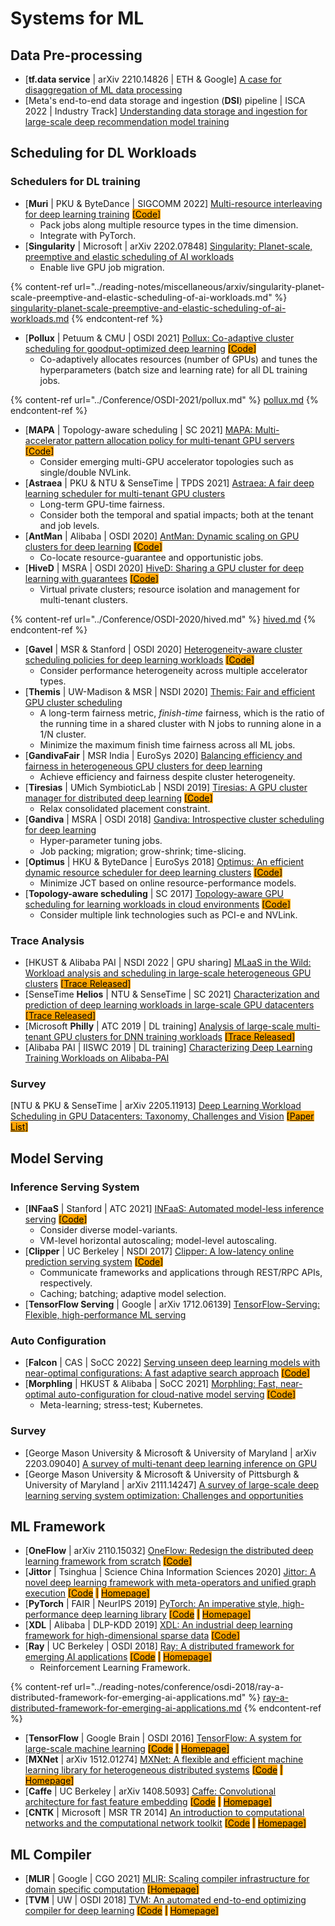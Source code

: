 # Systems for ML

## Data Pre-processing

* \[**tf.data service** | arXiv 2210.14826 | ETH & Google] [A case for disaggregation of ML data processing](https://arxiv.org/abs/2210.14826)
* \[Meta's end-to-end data storage and ingestion (**DSI**) pipeline | ISCA 2022 | Industry Track] [Understanding data storage and ingestion for large-scale deep recommendation model training](https://doi.org/10.1145/3470496.3533044)

## Scheduling for DL Workloads

### Schedulers for DL training

* \[**Muri** | PKU & ByteDance | SIGCOMM 2022] [Multi-resource interleaving for deep learning training](https://doi.org/10.1145/3544216.3544224) <mark style="background-color:orange;">\[</mark>[<mark style="background-color:orange;">Code</mark>](https://github.com/Rivendile/Muri)<mark style="background-color:orange;">]</mark>
  * Pack jobs along multiple resource types in the time dimension.
  * Integrate with PyTorch.
* \[**Singularity** | Microsoft | arXiv 2202.07848] [Singularity: Planet-scale, preemptive and elastic scheduling of AI workloads](https://arxiv.org/abs/2202.07848)
  * Enable live GPU job migration.

{% content-ref url="../reading-notes/miscellaneous/arxiv/singularity-planet-scale-preemptive-and-elastic-scheduling-of-ai-workloads.md" %}
[singularity-planet-scale-preemptive-and-elastic-scheduling-of-ai-workloads.md](../reading-notes/miscellaneous/arxiv/singularity-planet-scale-preemptive-and-elastic-scheduling-of-ai-workloads.md)
{% endcontent-ref %}

* \[**Pollux** | Petuum & CMU | OSDI 2021] [Pollux: Co-adaptive cluster scheduling for goodput-optimized deep learning](https://www.usenix.org/conference/osdi21/presentation/qiao) <mark style="background-color:orange;">\[</mark>[<mark style="background-color:orange;">Code</mark>](https://github.com/petuum/adaptdl)<mark style="background-color:orange;">]</mark>
  * Co-adaptively allocates resources (number of GPUs) and tunes the hyperparameters (batch size and learning rate) for all DL training jobs.

{% content-ref url="../Conference/OSDI-2021/pollux.md" %}
[pollux.md](../Conference/OSDI-2021/pollux.md)
{% endcontent-ref %}

* \[**MAPA** | Topology-aware scheduling | SC 2021] [MAPA: Multi-accelerator pattern allocation policy for multi-tenant GPU servers](https://doi.org/10.1145/3458817.3480853) <mark style="background-color:orange;">\[</mark>[<mark style="background-color:orange;">Code</mark>](https://github.com/socal-ucr/MAPA)<mark style="background-color:orange;">]</mark>
  * Consider emerging multi-GPU accelerator topologies such as single/double NVLink.
* \[**Astraea** | PKU & NTU & SenseTime | TPDS 2021] [Astraea: A fair deep learning scheduler for multi-tenant GPU clusters](https://ieeexplore.ieee.org/abstract/document/9655467)
  * Long-term GPU-time fairness.
  * Consider both the temporal and spatial impacts; both at the tenant and job levels.
* \[**AntMan** | Alibaba | OSDI 2020] [AntMan: Dynamic scaling on GPU clusters for deep learning](https://www.usenix.org/conference/osdi20/presentation/xiao) <mark style="background-color:orange;">\[</mark>[<mark style="background-color:orange;">Code</mark>](https://github.com/alibaba/GPU-scheduler-for-deep-learning)<mark style="background-color:orange;">]</mark>
  * Co-locate resource-guarantee and opportunistic jobs.
* \[**HiveD** | MSRA | OSDI 2020] [HiveD: Sharing a GPU cluster for deep learning with guarantees](https://www.usenix.org/conference/osdi20/presentation/zhao-hanyu) <mark style="background-color:orange;">\[</mark>[<mark style="background-color:orange;">Code</mark>](https://github.com/microsoft/hivedscheduler)<mark style="background-color:orange;">]</mark>
  * Virtual private clusters; resource isolation and management for multi-tenant clusters.

{% content-ref url="../Conference/OSDI-2020/hived.md" %}
[hived.md](../Conference/OSDI-2020/hived.md)
{% endcontent-ref %}

* \[**Gavel** | MSR & Stanford | OSDI 2020] [Heterogeneity-aware cluster scheduling policies for deep learning workloads](https://www.usenix.org/conference/osdi20/presentation/narayanan-deepak) <mark style="background-color:orange;">\[</mark>[<mark style="background-color:orange;">Code</mark>](https://github.com/stanford-futuredata/gavel)<mark style="background-color:orange;">]</mark>
  * Consider performance heterogeneity across multiple accelerator types.
* \[**Themis** | UW-Madison & MSR | NSDI 2020] [Themis: Fair and efficient GPU cluster scheduling](https://www.usenix.org/conference/nsdi20/presentation/mahajan)
  * A long-term fairness metric, _finish-time_ fairness, which is the ratio of the running time in a shared cluster with N jobs to running alone in a 1/N cluster.
  * Minimize the maximum finish time fairness across all ML jobs.
* \[**GandivaFair** | MSR India | EuroSys 2020] [Balancing efficiency and fairness in heterogeneous GPU clusters for deep learning](https://doi.org/10.1145/3342195.3387555)
  * Achieve efficiency and fairness despite cluster heterogeneity.
* \[**Tiresias** | UMich SymbioticLab | NSDI 2019] [Tiresias: A GPU cluster manager for distributed deep learning](https://www.usenix.org/conference/nsdi19/presentation/gu) <mark style="background-color:orange;">\[</mark>[<mark style="background-color:orange;">Code</mark>](https://github.com/SymbioticLab/Tiresias)<mark style="background-color:orange;">]</mark>
  * Relax consolidated placement constraint.
* \[**Gandiva** | MSRA | OSDI 2018] [Gandiva: Introspective cluster scheduling for deep learning](https://www.usenix.org/conference/osdi18/presentation/xiao)
  * Hyper-parameter tuning jobs.
  * Job packing; migration; grow-shrink; time-slicing.
* \[**Optimus** | HKU & ByteDance | EuroSys 2018] [Optimus: An efficient dynamic resource scheduler for deep learning clusters](https://doi.org/10.1145/3190508.3190517) <mark style="background-color:orange;">\[</mark>[<mark style="background-color:orange;">Code</mark>](https://github.com/pengyanghua/optimus)<mark style="background-color:orange;">]</mark>
  * Minimize JCT based on online resource-performance models.
* \[**Topology-aware scheduling** | SC 2017] [Topology-aware GPU scheduling for learning workloads in cloud environments](https://doi.org/10.1145/3126908.3126933) <mark style="background-color:orange;">\[</mark>[<mark style="background-color:orange;">Code</mark>](https://github.com/HiEST/gpu-topo-aware)<mark style="background-color:orange;">]</mark>
  * Consider multiple link technologies such as PCI-e and NVLink.

### Trace Analysis

* \[HKUST & Alibaba PAI | NSDI 2022 | GPU sharing] [MLaaS in the Wild: Workload analysis and scheduling in large-scale heterogeneous GPU clusters](https://www.usenix.org/conference/nsdi22/presentation/weng) <mark style="background-color:orange;">\[</mark>[<mark style="background-color:orange;">Trace Released</mark>](https://github.com/alibaba/clusterdata/tree/master/cluster-trace-gpu-v2020)<mark style="background-color:orange;">]</mark>
* \[SenseTime **Helios** | NTU & SenseTime | SC 2021] [Characterization and prediction of deep learning workloads in large-scale GPU datacenters](https://doi.org/10.1145/3458817.3476223) <mark style="background-color:orange;">\[</mark>[<mark style="background-color:orange;">Trace Released</mark>](https://github.com/S-Lab-System-Group/HeliosData)<mark style="background-color:orange;">]</mark>
* \[Microsoft **Philly** | ATC 2019 | DL training] [Analysis of large-scale multi-tenant GPU clusters for DNN training workloads](https://www.usenix.org/conference/atc19/presentation/jeon) <mark style="background-color:orange;">\[</mark>[<mark style="background-color:orange;">Trace Released</mark>](https://github.com/msr-fiddle/philly-traces)<mark style="background-color:orange;">]</mark>
* \[Alibaba PAI | IISWC 2019 | DL training] [Characterizing Deep Learning Training Workloads on Alibaba-PAI](https://ieeexplore.ieee.org/document/9042047)

### Survey

\[NTU & PKU & SenseTime | arXiv 2205.11913] [Deep Learning Workload Scheduling in GPU Datacenters: Taxonomy, Challenges and Vision](https://arxiv.org/abs/2205.11913) <mark style="background-color:orange;">\[</mark>[<mark style="background-color:orange;">Paper List</mark>](https://github.com/S-Lab-System-Group/Awesome-DL-Scheduling-Papers)<mark style="background-color:orange;">]</mark>

## Model Serving

### Inference Serving System

* \[**INFaaS** | Stanford | ATC 2021] [INFaaS: Automated model-less inference serving](https://www.usenix.org/conference/atc21/presentation/romero) <mark style="background-color:orange;">\[</mark>[<mark style="background-color:orange;">Code</mark>](https://github.com/stanford-mast/INFaaS)<mark style="background-color:orange;">]</mark>
  * Consider diverse model-variants.
  * VM-level horizontal autoscaling; model-level autoscaling.
* \[**Clipper** | UC Berkeley | NSDI 2017] [Clipper: A low-latency online prediction serving system](https://www.usenix.org/conference/nsdi17/technical-sessions/presentation/crankshaw) <mark style="background-color:orange;">\[</mark>[<mark style="background-color:orange;">Code</mark>](https://github.com/ucbrise/clipper)<mark style="background-color:orange;">]</mark>
  * Communicate frameworks and applications through REST/RPC APIs, respectively.
  * Caching; batching; adaptive model selection.
* \[**TensorFlow Serving** | Google | arXiv 1712.06139] [TensorFlow-Serving: Flexible, high-performance ML serving](http://arxiv.org/abs/1712.06139)

### Auto Configuration

* \[**Falcon** | CAS | SoCC 2022] [Serving unseen deep learning models with near-optimal configurations: A fast adaptive search approach](https://doi.org/10.1145/3542929.3563485) <mark style="background-color:orange;">\[</mark>[<mark style="background-color:orange;">Code</mark>](https://github.com/dos-lab/Falcon)<mark style="background-color:orange;">]</mark>
* \[**Morphling** | HKUST & Alibaba | SoCC 2021] [Morphling: Fast, near-optimal auto-configuration for cloud-native model serving](https://doi.org/10.1145/3472883.3486987) <mark style="background-color:orange;">\[</mark>[<mark style="background-color:orange;">Code</mark>](https://github.com/kubedl-io/morphling)<mark style="background-color:orange;">]</mark>
  * Meta-learning; stress-test; Kubernetes.

### Survey

* \[George Mason University & Microsoft & University of Maryland | arXiv 2203.09040] [A survey of multi-tenant deep learning inference on GPU](https://arxiv.org/abs/2203.09040)
* \[George Mason University & Microsoft & University of Pittsburgh & University of Maryland | arXiv 2111.14247] [A survey of large-scale deep learning serving system optimization: Challenges and opportunities](https://arxiv.org/abs/2111.14247)

## ML Framework

* \[**OneFlow** | arXiv 2110.15032] [OneFlow: Redesign the distributed deep learning framework from scratch](https://arxiv.org/abs/2110.15032) <mark style="background-color:orange;">\[</mark>[<mark style="background-color:orange;">Code</mark>](https://github.com/Oneflow-Inc/oneflow)<mark style="background-color:orange;">]</mark>
* \[**Jittor** | Tsinghua | Science China Information Sciences 2020] [Jittor: A novel deep learning framework with meta-operators and unified graph execution](http://scis.scichina.com/en/2020/222103.pdf) <mark style="background-color:orange;">\[</mark>[<mark style="background-color:orange;">Code</mark>](https://github.com/Jittor/Jittor) <mark style="background-color:orange;">|</mark> [<mark style="background-color:orange;">Homepage</mark>](https://cg.cs.tsinghua.edu.cn/jittor/)<mark style="background-color:orange;">]</mark>
* \[**PyTorch** | FAIR | NeurIPS 2019] [PyTorch: An imperative style, high-performance deep learning library](https://proceedings.neurips.cc/paper/2019/file/bdbca288fee7f92f2bfa9f7012727740-Paper.pdf) <mark style="background-color:orange;">\[</mark>[<mark style="background-color:orange;">Code</mark>](https://github.com/pytorch/pytorch) <mark style="background-color:orange;">|</mark> [<mark style="background-color:orange;">Homepage</mark>](https://pytorch.org/)<mark style="background-color:orange;">]</mark>
* \[**XDL** | Alibaba | DLP-KDD 2019] [XDL: An industrial deep learning framework for high-dimensional sparse data](https://doi.org/10.1145/3326937.3341255) <mark style="background-color:orange;">\[</mark>[<mark style="background-color:orange;">Code</mark>](https://github.com/alibaba/x-deeplearning)<mark style="background-color:orange;">]</mark>
* \[**Ray** | UC Berkeley | OSDI 2018] [Ray: A distributed framework for emerging AI applications](https://www.usenix.org/conference/osdi18/presentation/moritz) <mark style="background-color:orange;">\[</mark>[<mark style="background-color:orange;">Code</mark>](https://github.com/ray-project/ray) <mark style="background-color:orange;">|</mark> [<mark style="background-color:orange;">Homepage</mark>](https://www.ray.io/)<mark style="background-color:orange;">]</mark>
  * Reinforcement Learning Framework.

{% content-ref url="../reading-notes/conference/osdi-2018/ray-a-distributed-framework-for-emerging-ai-applications.md" %}
[ray-a-distributed-framework-for-emerging-ai-applications.md](../reading-notes/conference/osdi-2018/ray-a-distributed-framework-for-emerging-ai-applications.md)
{% endcontent-ref %}

* \[**TensorFlow** | Google Brain | OSDI 2016] [TensorFlow: A system for large-scale machine learning](https://www.usenix.org/system/files/conference/osdi16/osdi16-abadi.pdf) <mark style="background-color:orange;">\[</mark>[<mark style="background-color:orange;">Code</mark>](https://github.com/tensorflow/tensorflow) <mark style="background-color:orange;">|</mark> [<mark style="background-color:orange;">Homepage</mark>](https://www.tensorflow.org/)<mark style="background-color:orange;">]</mark>
* \[**MXNet** | arXiv 1512.01274] [MXNet: A flexible and efficient machine learning library for heterogeneous distributed systems](https://arxiv.org/abs/1512.01274) <mark style="background-color:orange;">\[</mark>[<mark style="background-color:orange;">Code</mark>](https://github.com/apache/mxnet) <mark style="background-color:orange;">|</mark> [<mark style="background-color:orange;">Homepage</mark>](https://mxnet.apache.org/)<mark style="background-color:orange;">]</mark>
* \[**Caffe** | UC Berkeley | arXiv 1408.5093] [Caffe: Convolutional architecture for fast feature embedding](https://arxiv.org/abs/1408.5093) <mark style="background-color:orange;">\[</mark>[<mark style="background-color:orange;">Code</mark>](https://github.com/BVLC/Caffe/) <mark style="background-color:orange;">|</mark> [<mark style="background-color:orange;">Homepage</mark>](http://caffe.berkeleyvision.org/)<mark style="background-color:orange;">]</mark>
* \[**CNTK** | Microsoft |  MSR TR 2014] [An introduction to computational networks and the computational network toolkit](https://www.microsoft.com/en-us/research/publication/an-introduction-to-computational-networks-and-the-computational-network-toolkit/) <mark style="background-color:orange;">\[</mark>[<mark style="background-color:orange;">Code</mark>](https://github.com/microsoft/CNTK) <mark style="background-color:orange;">|</mark> [<mark style="background-color:orange;">Homepage</mark>](https://learn.microsoft.com/en-us/cognitive-toolkit/)<mark style="background-color:orange;">]</mark>

## ML Compiler

* \[**MLIR** | Google | CGO 2021] [MLIR: Scaling compiler infrastructure for domain specific computation](https://research.google/pubs/pub49988/) <mark style="background-color:orange;">\[</mark>[<mark style="background-color:orange;">Homepage</mark>](https://mlir.llvm.org/)<mark style="background-color:orange;">]</mark>
* \[**TVM** | UW | OSDI 2018] [TVM: An automated end-to-end optimizing compiler for deep learning](https://www.usenix.org/conference/osdi18/presentation/chen) <mark style="background-color:orange;">\[</mark>[<mark style="background-color:orange;">Code</mark>](https://github.com/apache/tvm) <mark style="background-color:orange;">|</mark> [<mark style="background-color:orange;">Homepage</mark>](https://tvm.apache.org/)<mark style="background-color:orange;">]</mark>
